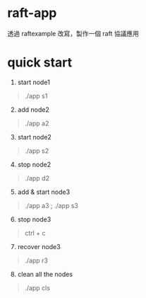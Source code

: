 # raft-app
透過 raftexample 改寫，製作一個 raft 協議應用

# quick start
1. start node1
> ./app s1

2. add node2
> ./app a2

3. start node2
> ./app s2

4. stop node2
> ./app d2

5. add & start node3
> ./app a3 ; ./app s3

6. stop node3
> ctrl + c

7. recover node3
> ./app r3

8. clean all the nodes
> ./app cls
